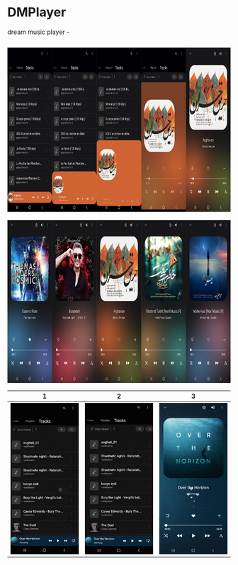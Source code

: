 # DMPlayer
 dream music player - 
 
 <img src="https://github.com/aliHosseinNezhad/DMPlayer_public/blob/master/images/crossfade.jpg" width ="865" height="384">
 
 <img src="https://github.com/aliHosseinNezhad/DMPlayer_public/blob/master/images/colorchange.jpg" width ="865" height="384">
 
 
|  1  | 2 | 3 |
| ------------- | ------------- | ------------- | 
| <img src="https://github.com/aliHosseinNezhad/MyWorksPresents/blob/main/res/dmplayer/player.gif" width="250px">  | <img src="https://github.com/aliHosseinNezhad/MyWorksPresents/blob/main/res/dmplayer/horizontalpager.gif" width="250px">  |  <img src="https://github.com/aliHosseinNezhad/MyWorksPresents/blob/main/res/dmplayer/hearteffect.gif" width="250px">  |

